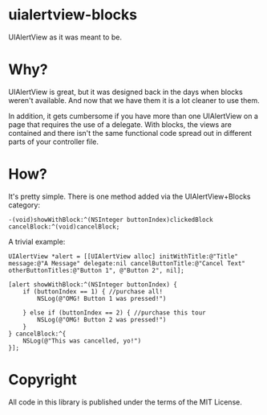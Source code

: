 uialertview-blocks
==================

UIAlertView as it was meant to be.

Why?
====

UIAlertView is great, but it was designed back in the days when blocks weren't available. And now that we have them it is a lot cleaner to use them.

In addition, it gets cumbersome if you have more than one UIAlertView on a page that requires the use of a delegate. With blocks, the views are contained and there isn't the same functional code spread out in different parts of your controller file.

How?
====

It's pretty simple. There is one method added via the UIAlertView+Blocks category:

```
-(void)showWithBlock:^(NSInteger buttonIndex)clickedBlock cancelBlock:^(void)cancelBlock;
```

A trivial example:

```
UIAlertView *alert = [[UIAlertView alloc] initWithTitle:@"Title" message:@"A Message" delegate:nil cancelButtonTitle:@"Cancel Text" otherButtonTitles:@"Button 1", @"Button 2", nil];
                
[alert showWithBlock:^(NSInteger buttonIndex) {
    if (buttonIndex == 1) { //purchase all!
        NSLog(@"OMG! Button 1 was pressed!")
        
    } else if (buttonIndex == 2) { //purchase this tour
        NSLog(@"OMG! Button 2 was pressed!")
    }
} cancelBlock:^{
    NSLog(@"This was cancelled, yo!")
}];
```

Copyright
=========
All code in this library is published under the terms of the MIT License.